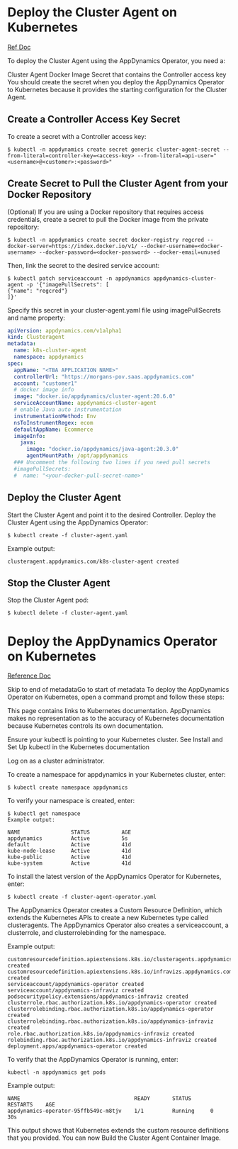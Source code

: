 
# Deploy the Cluster Agent on Kubernetes
[Ref Doc](https://docs.appdynamics.com/display/PRO45/Deploy+the+Cluster+Agent+on+Kubernetes)

To deploy the Cluster Agent using the AppDynamics Operator, you need a:

Cluster Agent Docker Image
Secret that contains the Controller access key
You should create the secret when you deploy the AppDynamics Operator to Kubernetes because it provides the starting configuration for the Cluster Agent.

## Create a Controller Access Key Secret
To create a secret with a Controller access key:
```
$ kubectl -n appdynamics create secret generic cluster-agent-secret --from-literal=controller-key=<access-key> --from-literal=api-user="<username>@<customer>:<password>"
```
## Create Secret to Pull the Cluster Agent from your Docker Repository
(Optional) If you are using a Docker repository that requires access credentials, create a secret to pull the Docker image from the private repository:
```
$ kubectl -n appdynamics create secret docker-registry regcred --docker-server=https://index.docker.io/v1/ --docker-username=<docker-username> --docker-password=<docker-password> --docker-email=unused
```
Then, link the secret to the desired service account:
```
$ kubectl patch serviceaccount -n appdynamics appdynamics-cluster-agent -p '{"imagePullSecrets": [
{"name": "regcred"}
]}'
```

Specify this secret in your cluster-agent.yaml file using imagePullSecrets and name property:
```yaml
apiVersion: appdynamics.com/v1alpha1
kind: Clusteragent
metadata:
  name: k8s-cluster-agent
  namespace: appdynamics
spec:
  appName: "<TBA APPLICATION NAME>"
  controllerUrl: "https://morgans-pov.saas.appdynamics.com"
  account: "customer1"
  # docker image info
  image: "docker.io/appdynamics/cluster-agent:20.6.0"
  serviceAccountName: appdynamics-cluster-agent
  # enable Java auto instrumentation 
  instrumentationMethod: Env
  nsToInstrumentRegex: ecom
  defaultAppName: Ecommerce
  imageInfo:
    java:
      image: "docker.io/appdynamics/java-agent:20.3.0"
      agentMountPath: /opt/appdynamics
  ### Uncomment the following two lines if you need pull secrets
  #imagePullSecrets:
  #  name: "<your-docker-pull-secret-name>"
```

## Deploy the Cluster Agent 

Start the Cluster Agent and point it to the desired Controller. Deploy the Cluster Agent using the AppDynamics Operator:

```
$ kubectl create -f cluster-agent.yaml
```
Example output:
```
clusteragent.appdynamics.com/k8s-cluster-agent created
```

## Stop the Cluster Agent
Stop the Cluster Agent pod: 

```
$ kubectl delete -f cluster-agent.yaml
```




# Deploy the AppDynamics Operator on Kubernetes


[Reference Doc](https://docs.appdynamics.com/display/PRO45/Deploy+the+AppDynamics+Operator+on+Kubernetes)

Skip to end of metadataGo to start of metadata
To deploy the AppDynamics Operator on Kubernetes, open a command prompt and follow these steps:


This page contains links to Kubernetes documentation. AppDynamics makes no representation as to the accuracy of Kubernetes documentation because Kubernetes controls its own documentation.

Ensure your kubectl is pointing to your Kubernetes cluster. See Install and Set Up kubectl in the Kubernetes documentation

Log on as a cluster administrator.

To create a namespace for appdynamics in your Kubernetes cluster, enter:
```
$ kubectl create namespace appdynamics
```

To verify your namespace is created, enter:
```
$ kubectl get namespace
Example output:

NAME                STATUS          AGE
appdynamics         Active          5s
default             Active          41d
kube-node-lease     Active          41d
kube-public         Active          41d
kube-system         Active          41d
```
To install the latest version of the AppDynamics Operator for Kubernetes, enter:
```
$ kubectl create -f cluster-agent-operator.yaml
```
The AppDynamics Operator creates a Custom Resource Definition, which extends the Kubernetes APIs to create a new Kubernetes type called clusteragents. The AppDynamics Operator also creates a serviceaccount, a clusterrole, and clusterrolebinding for the namespace.

Example output: 
```
customresourcedefinition.apiextensions.k8s.io/clusteragents.appdynamics.com created
customresourcedefinition.apiextensions.k8s.io/infravizs.appdynamics.com created
serviceaccount/appdynamics-operator created
serviceaccount/appdynamics-infraviz created
podsecuritypolicy.extensions/appdynamics-infraviz created
clusterrole.rbac.authorization.k8s.io/appdynamics-operator created
clusterrolebinding.rbac.authorization.k8s.io/appdynamics-operator created
clusterrolebinding.rbac.authorization.k8s.io/appdynamics-infraviz created
role.rbac.authorization.k8s.io/appdynamics-infraviz created
rolebinding.rbac.authorization.k8s.io/appdynamics-infraviz created
deployment.apps/appdynamics-operator created

```

To verify that the AppDynamics Operator is running, enter:
```
kubectl -n appdynamics get pods
```
Example output:
```
NAME                                    READY       STATUS      RESTARTS    AGE
appdynamics-operator-95ffb549c-m8tjv    1/1         Running     0           30s
```
This output shows that Kubernetes extends the custom resource definitions that you provided. You can now Build the Cluster Agent Container Image.